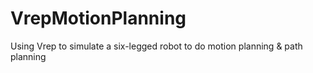 # VrepMotionPlanning
Using Vrep to simulate a six-legged robot to do motion planning &amp; path planning
